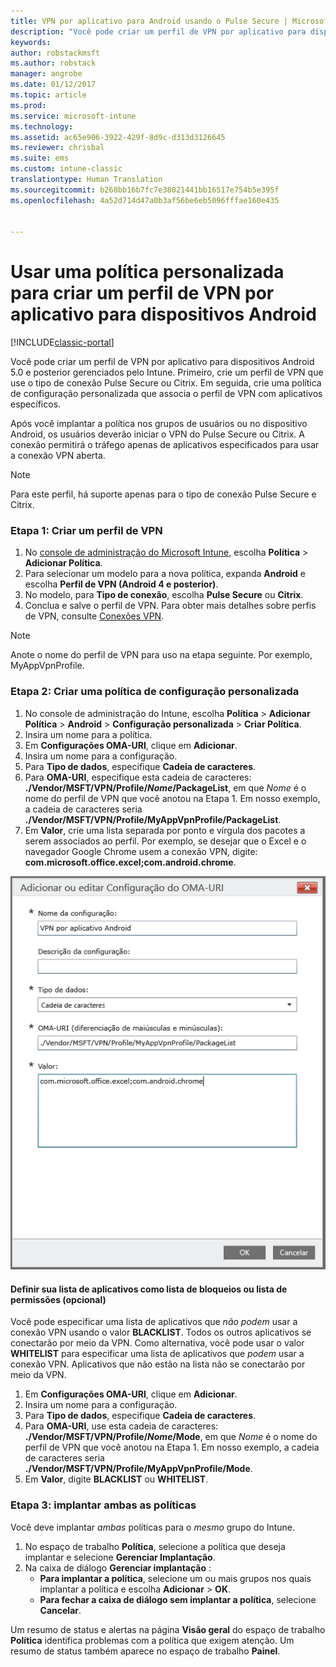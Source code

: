 ```yaml
---
title: VPN por aplicativo para Android usando o Pulse Secure | Microsoft Docs
description: "Você pode criar um perfil de VPN por aplicativo para dispositivos Android gerenciados pelo Intune."
keywords: 
author: robstackmsft
ms.author: robstack
manager: angrobe
ms.date: 01/12/2017
ms.topic: article
ms.prod: 
ms.service: microsoft-intune
ms.technology: 
ms.assetid: ac65e906-3922-429f-8d9c-d313d3126645
ms.reviewer: chrisbal
ms.suite: ems
ms.custom: intune-classic
translationtype: Human Translation
ms.sourcegitcommit: b268bb16b7fc7e38021441bb16517e754b5e395f
ms.openlocfilehash: 4a52d714d47a0b3af56be6eb5096fffae160e435


---
```


# <a name="use-a-custom-policy-to-create-a-per-app-vpn-profile-for-android-devices"></a>Usar uma política personalizada para criar um perfil de VPN por aplicativo para dispositivos Android

[!INCLUDE[classic-portal](../includes/classic-portal.md)]

Você pode criar um perfil de VPN por aplicativo para dispositivos Android 5.0 e posterior gerenciados pelo Intune. Primeiro, crie um perfil de VPN que use o tipo de conexão Pulse Secure ou Citrix. Em seguida, crie uma política de configuração personalizada que associa o perfil de VPN com aplicativos específicos. 

Após você implantar a política nos grupos de usuários ou no dispositivo Android, os usuários deverão iniciar o VPN do Pulse Secure ou Citrix. A conexão permitirá o tráfego apenas de aplicativos especificados para usar a conexão VPN aberta.

> [!NOTE]
>
> Para este perfil, há suporte apenas para o tipo de conexão Pulse Secure e Citrix.


### <a name="step-1-create-a-vpn-profile"></a>Etapa 1: Criar um perfil de VPN

1. No [console de administração do Microsoft Intune](https://manage.microsoft.com), escolha **Política** > **Adicionar Política**.
2. Para selecionar um modelo para a nova política, expanda **Android** e escolha **Perfil de VPN (Android 4 e posterior)**.
3. No modelo, para **Tipo de conexão**, escolha **Pulse Secure** ou **Citrix**.
4. Conclua e salve o perfil de VPN. Para obter mais detalhes sobre perfis de VPN, consulte [Conexões VPN](../deploy-use/vpn-connections-in-microsoft-intune.md).

> [!NOTE]
>
> Anote o nome do perfil de VPN para uso na etapa seguinte. Por exemplo, MyAppVpnProfile.

### <a name="step-2-create-a-custom-configuration-policy"></a>Etapa 2: Criar uma política de configuração personalizada

   1. No console de administração do Intune, escolha **Política** > **Adicionar Política** > **Android** > **Configuração personalizada** > **Criar Política**.
   2. Insira um nome para a política.
   3. Em **Configurações OMA-URI**, clique em **Adicionar**.
   4. Insira um nome para a configuração.
   5. Para **Tipo de dados**, especifique **Cadeia de caracteres**.
   6. Para **OMA-URI**, especifique esta cadeia de caracteres: **./Vendor/MSFT/VPN/Profile/*Nome*/PackageList**, em que *Nome* é o nome do perfil de VPN que você anotou na Etapa 1. Em nosso exemplo, a cadeia de caracteres seria **./Vendor/MSFT/VPN/Profile/MyAppVpnProfile/PackageList**.
   7.    Em **Valor**, crie uma lista separada por ponto e vírgula dos pacotes a serem associados ao perfil. Por exemplo, se desejar que o Excel e o navegador Google Chrome usem a conexão VPN, digite: **com.microsoft.office.excel;com.android.chrome**.

![Exemplo de política personalizada de VPN por aplicativo Android](./media/android_per_app_vpn_oma_uri.png)

#### <a name="set-your-app-list-to-blacklist-or-whitelist-optional"></a>Definir sua lista de aplicativos como lista de bloqueios ou lista de permissões (opcional)
  Você pode especificar uma lista de aplicativos que *não podem* usar a conexão VPN usando o valor **BLACKLIST**. Todos os outros aplicativos se conectarão por meio da VPN.
Como alternativa, você pode usar o valor **WHITELIST** para especificar uma lista de aplicativos que *podem* usar a conexão VPN. Aplicativos que não estão na lista não se conectarão por meio da VPN.
  1.    Em **Configurações OMA-URI**, clique em **Adicionar**.
  2.    Insira um nome para a configuração.
  3.    Para **Tipo de dados**, especifique **Cadeia de caracteres**.
  4.    Para **OMA-URI**, use esta cadeia de caracteres: **./Vendor/MSFT/VPN/Profile/*Nome*/Mode**, em que *Nome* é o nome do perfil de VPN que você anotou na Etapa 1. Em nosso exemplo, a cadeia de caracteres seria **./Vendor/MSFT/VPN/Profile/MyAppVpnProfile/Mode**.
  5.    Em **Valor**, digite **BLACKLIST** ou **WHITELIST**.



### <a name="step-3-deploy-both-policies"></a>Etapa 3: implantar ambas as políticas

Você deve implantar *ambas* políticas para o *mesmo* grupo do Intune.

1.  No espaço de trabalho **Política**, selecione a política que deseja implantar e selecione **Gerenciar Implantação**.
2.  Na caixa de diálogo **Gerenciar implantação** :
    -   **Para implantar a política**, selecione um ou mais grupos nos quais implantar a política e escolha **Adicionar** > **OK**.
    -   **Para fechar a caixa de diálogo sem implantar a política**, selecione **Cancelar**.

Um resumo de status e alertas na página **Visão geral** do espaço de trabalho **Política** identifica problemas com a política que exigem atenção. Um resumo de status também aparece no espaço de trabalho **Painel**.



<!--HONumber=Jan17_HO2-->


